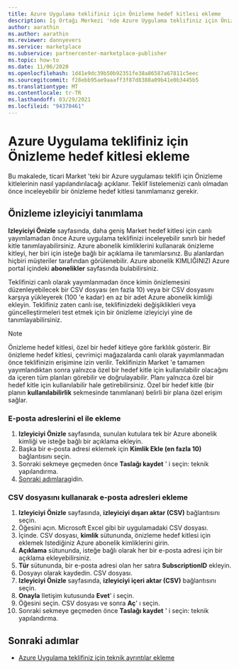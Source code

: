 ```yaml
---
title: Azure Uygulama teklifiniz için Önizleme hedef kitlesi ekleme
description: Iş Ortağı Merkezi 'nde Azure Uygulama teklifiniz için Önizleme izleyiciyi nasıl ekleyeceğinizi öğrenin.
author: aarathin
ms.author: aarathin
ms.reviewer: dannyevers
ms.service: marketplace
ms.subservice: partnercenter-marketplace-publisher
ms.topic: how-to
ms.date: 11/06/2020
ms.openlocfilehash: 1d41e9dc39b50b92351fe38a86587a67811c5eec
ms.sourcegitcommit: f28ebb95ae9aaaff3f87d8388a09b41e0b3445b5
ms.translationtype: MT
ms.contentlocale: tr-TR
ms.lasthandoff: 03/29/2021
ms.locfileid: "94370461"
---
```

# <a name="how-to-add-a-preview-audience-for-your-azure-application-offer"></a>Azure Uygulama teklifiniz için Önizleme hedef kitlesi ekleme

Bu makalede, ticari Market 'teki bir Azure uygulaması teklifi için Önizleme kitlelerinin nasıl yapılandırılacağı açıklanır. Teklif listelemenizi canlı olmadan önce inceleyebilir bir önizleme hedef kitlesi tanımlamanız gerekir.

## <a name="define-a-preview-audience"></a>Önizleme izleyiciyi tanımlama

**Izleyiciyi Önizle** sayfasında, daha geniş Market hedef kitlesi için canlı yayımlamadan önce Azure uygulama teklifinizi inceleyebilir sınırlı bir hedef kitle tanımlayabilirsiniz. Azure abonelik kimliklerini kullanarak önizleme kitleyi, her biri için isteğe bağlı bir açıklama ile tanımlarsınız. Bu alanlardan hiçbiri müşteriler tarafından görülenebilir. Azure abonelik KIMLIĞINIZI Azure portal içindeki **abonelikler** sayfasında bulabilirsiniz.

Teklifinizi canlı olarak yayımlanmadan önce kimin önizlemesini düzenleyebilecek bir CSV dosyası (en fazla 10) veya bir CSV dosyasını karşıya yükleyerek (100 'e kadar) en az bir adet Azure abonelik kimliği ekleyin. Teklifiniz zaten canlı ise, teklifinizdeki değişiklikleri veya güncelleştirmeleri test etmek için bir önizleme izleyiciyi yine de tanımlayabilirsiniz.

> [!NOTE]
> Önizleme hedef kitlesi, özel bir hedef kitleye göre farklılık gösterir. Bir önizleme hedef kitlesi, çevrimiçi mağazalarda canlı olarak yayımlanmadan önce teklifinizin erişimine izin verilir. Teklifinizin Market 'e tamamen yayımlandıktan sonra yalnızca özel bir hedef kitle için kullanılabilir olacağını da içeren tüm planları görebilir ve doğrulayabilir. Planı yalnızca özel bir hedef kitle için kullanılabilir hale getirebilirsiniz. Özel bir hedef kitle (bir planın **kullanılabilirlik** sekmesinde tanımlanan) belirli bir plana özel erişim sağlar.

### <a name="add-email-addresses-manually"></a>E-posta adreslerini el ile ekleme

1. **Izleyiciyi Önizle** sayfasında, sunulan kutulara tek bir Azure abonelik kimliği ve isteğe bağlı bir açıklama ekleyin.
1. Başka bir e-posta adresi eklemek için **Kimlik Ekle (en fazla 10)** bağlantısını seçin.
1. Sonraki sekmeye geçmeden önce **Taslağı kaydet** ' i seçin: teknik yapılandırma.
1. [Sonraki adımlara](#next-steps)gidin.

### <a name="add-email-addresses-using-the-csv-file"></a>CSV dosyasını kullanarak e-posta adresleri ekleme

1. **Izleyiciyi Önizle** sayfasında, **izleyiciyi dışarı aktar (CSV)** bağlantısını seçin.
1. Öğesini açın. Microsoft Excel gibi bir uygulamadaki CSV dosyası.
1. İçinde. CSV dosyası, **kimlik** sütununda, önizleme hedef kitlesi için eklemek Istediğiniz Azure abonelik kimliklerini girin.
1. **Açıklama** sütununda, isteğe bağlı olarak her bir e-posta adresi için bir açıklama ekleyebilirsiniz.
1. **Tür** sütununda, bir e-posta adresi olan her satıra **SubscriptionID** ekleyin.
1. Dosyayı olarak kaydedin. CSV dosyası.
1. **Izleyiciyi Önizle** sayfasında, **izleyiciyi içeri aktar (CSV)** bağlantısını seçin.
1. **Onayla** Iletişim kutusunda **Evet**' i seçin.
1. Öğesini seçin. CSV dosyası ve sonra **Aç**' ı seçin.
1. Sonraki sekmeye geçmeden önce **Taslağı kaydet** ' i seçin: teknik yapılandırma.

## <a name="next-steps"></a>Sonraki adımlar

- [Azure Uygulama teklifiniz için teknik ayrıntılar ekleme](create-new-azure-apps-offer-technical.md)
